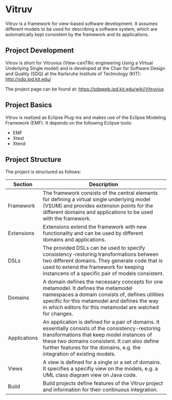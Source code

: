 # Vitruv

Vitruv is a framework for view-based software development. It assumes different models to be used for describing a software system,
which are automatically kept consistent by the framework and its applications.

## Project Development

Vitruv is short for Vitruvius (VIew-cenTRic engineering Using a VIrtual Underlying Single model) and is developed at the
Chair for Software Design and Quality (SDQ) at the Karlsruhe Institute of Technology (KIT): http://sdq.ipd.kit.edu/

The project page can be found at: https://sdqweb.ipd.kit.edu/wiki/Vitruvius

## Project Basics

Vitruv is realized as Eclipse Plug-ins and makes use of the Eclipse Modeling Framework (EMF).
It depends on the following Eclipse tools:
- EMF
- Xtext
- Xtend

## Project Structure

The project is structured as follows:

| Section | Description |
| ------- | ----------- |
| Framework | The framework consists of the central elements for defining a virtual single underlying model (VSUM) and provides extension points for the different domains and applications to be used with the framework. |
| Extensions | Extensions extend the framework with new functionality and can be used by different domains and applications. |
| DSLs | The provided DSLs can be used to specify consistency-restoring transformations between two different domains. They generate code that is used to extend the framework for keeping instancens of a specific pair of models consistent. |
| Domains | A domain defines the necessary concepts for one metamodel. It defines the metamodel namespaces a domain consists of, defines utilities specific for this metamodel and defines the way in which editors for this metamodel are watched for changes.
| Applications | An application is defined for a pair of domains. It essentially consists of the consistency-restoring transformations that keep model instances of these two domains consistent. It can also define further features for the domains, e.g. the integration of existing models.
| Views | A view is defined for a single or a set of domains. It specifies a specifiy view on the models, e.g. a UML class diagram view on Java code. |
| Build | Build projects define features of the Vitruv project and information for their continuous integration. |

